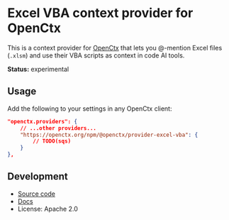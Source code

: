 # Excel VBA context provider for OpenCtx

This is a context provider for [OpenCtx](https://openctx.org) that lets you @-mention Excel files (`.xlsm`) and use their VBA scripts as context in code AI tools.

**Status:** experimental

## Usage

Add the following to your settings in any OpenCtx client:

```json
"openctx.providers": {
    // ...other providers...
    "https://openctx.org/npm/@openctx/provider-excel-vba": {
        // TODO(sqs)
    }
},
```


## Development

- [Source code](https://sourcegraph.com/github.com/sourcegraph/openctx/-/tree/provider/excel-vba)
- [Docs](https://openctx.org/docs/providers/excel-vba)
- License: Apache 2.0
